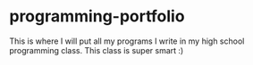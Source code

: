 # programming-portfolio
This is where I will put all my programs I write in my high school programming class.
This class is super smart :)